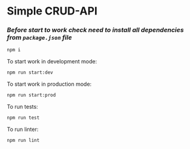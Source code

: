 #  Simple CRUD-API

### _Before start to work check need to install all dependencies from `package.json` file_

```sh
npm i
```
 To start work in development mode:
 ```sh
npm run start:dev
```
 To start work in production mode:
 ```sh
npm run start:prod
```
 To run tests:
 ```sh
npm run test
```

 To run linter:
 ```sh
npm run lint
```